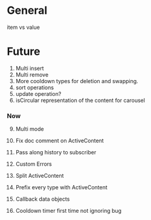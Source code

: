 # General

item vs value

# Future

1. Multi insert
2. Multi remove
3. More cooldown types for deletion and swapping.
4. sort operations
5. update operation?
6. isCircular representation of the content for carousel
### Now

9. Multi mode

16. Fix doc comment on ActiveContent

17. Pass along history to subscriber

18. Custom Errors

19. Split ActiveContent

20. Prefix every type with ActiveContent

21. Callback data objects

22. Cooldown timer first time not ignoring bug